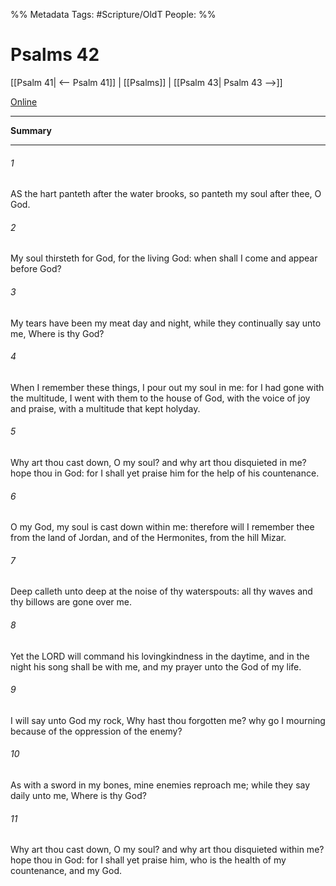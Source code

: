 

%% Metadata
Tags: #Scripture/OldT
People: 
%%
# Psalms 42
[[Psalm 41| <-- Psalm 41]] | [[Psalms]] | [[Psalm 43| Psalm 43 -->]]

[Online](https://churchofjesuschrist.org/study/scriptures/ot/ps/42?lang=eng)

---
__Summary__



---

###### 1
AS the hart panteth after the water brooks, so panteth my soul after thee, O God.
###### 2
My soul thirsteth for God, for the living God: when shall I come and appear before God?
###### 3
My tears have been my meat day and night, while they continually say unto me, Where is thy God?
###### 4
When I remember these things, I pour out my soul in me: for I had gone with the multitude, I went with them to the house of God, with the voice of joy and praise, with a multitude that kept holyday.
###### 5
Why art thou cast down, O my soul?  and why art thou disquieted in me?  hope thou in God: for I shall yet praise him for the help of his countenance.
###### 6
O my God, my soul is cast down within me: therefore will I remember thee from the land of Jordan, and of the Hermonites, from the hill Mizar.
###### 7
Deep calleth unto deep at the noise of thy waterspouts: all thy waves and thy billows are gone over me.
###### 8
Yet the LORD will command his lovingkindness in the daytime, and in the night his song shall be with me, and my prayer unto the God of my life.
###### 9
I will say unto God my rock, Why hast thou forgotten me?  why go I mourning because of the oppression of the enemy?
###### 10
As with a sword in my bones, mine enemies reproach me; while they say daily unto me, Where is thy God?
###### 11
Why art thou cast down, O my soul?  and why art thou disquieted within me?  hope thou in God: for I shall yet praise him, who is the health of my countenance, and my God.




